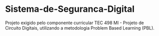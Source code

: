 # Sistema-de-Seguranca-Digital
Projeto exigido pelo componente curricular TEC 498 MI - Projeto de Circuito Digitais, utilizando a metodologia Problem Based Learning (PBL).
